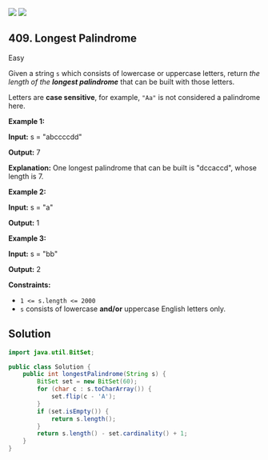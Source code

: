 [![](https://img.shields.io/github/stars/javadev/LeetCode-in-Java?label=Stars&style=flat-square)](https://github.com/javadev/LeetCode-in-Java)
[![](https://img.shields.io/github/forks/javadev/LeetCode-in-Java?label=Fork%20me%20on%20GitHub%20&style=flat-square)](https://github.com/javadev/LeetCode-in-Java/fork)

## 409\. Longest Palindrome

Easy

Given a string `s` which consists of lowercase or uppercase letters, return _the length of the **longest palindrome**_ that can be built with those letters.

Letters are **case sensitive**, for example, `"Aa"` is not considered a palindrome here.

**Example 1:**

**Input:** s = "abccccdd"

**Output:** 7

**Explanation:** One longest palindrome that can be built is "dccaccd", whose length is 7. 

**Example 2:**

**Input:** s = "a"

**Output:** 1 

**Example 3:**

**Input:** s = "bb"

**Output:** 2 

**Constraints:**

*   `1 <= s.length <= 2000`
*   `s` consists of lowercase **and/or** uppercase English letters only.

## Solution

```java
import java.util.BitSet;

public class Solution {
    public int longestPalindrome(String s) {
        BitSet set = new BitSet(60);
        for (char c : s.toCharArray()) {
            set.flip(c - 'A');
        }
        if (set.isEmpty()) {
            return s.length();
        }
        return s.length() - set.cardinality() + 1;
    }
}
```